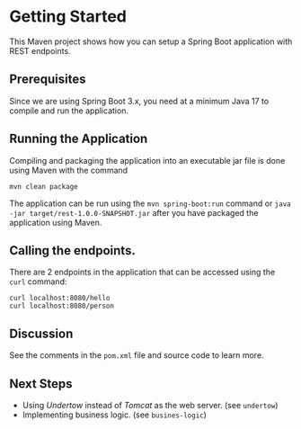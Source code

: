 # Getting Started

This Maven project shows how you can setup a Spring Boot application with REST endpoints.

## Prerequisites

Since we are using Spring Boot 3.x, you need at a minimum Java 17 to compile and run the application.

## Running the Application

Compiling and packaging the application into an executable jar file is done using Maven with the command

    mvn clean package

The application can be run using the `mvn spring-boot:run` command or `java -jar target/rest-1.0.0-SNAPSHOT.jar` after you have packaged the application using Maven.

## Calling the endpoints.

There are 2 endpoints in the application that can be accessed using the `curl` command:

    curl localhost:8080/hello
    curl localhost:8080/person
 
## Discussion

See the comments in the `pom.xml` file and source code to learn more.

## Next Steps

- Using _Undertow_ instead of _Tomcat_ as the web server.  (see `undertow`)
- Implementing business logic. (see `busines-logic`)